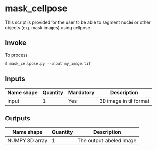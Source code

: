 # mask_cellpose
This script is provided for the user to be able to segment nuclei or other objects (e.g. mask images) using cellpose.





## Invoke
To process 
```shell
$ mask_cellpose.py --input my_image.tif 
```



## Inputs

|Name shape|Quantity|Mandatory|Description|
|---|---|---|---|
|input|1|Yes|3D image in tif format|

## Outputs
|Name shape|Quantity|Description|
|---|---|---|
|NUMPY 3D array|1|The output labeled image|

